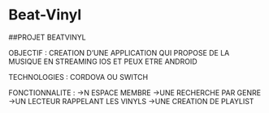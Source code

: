 # Beat-Vinyl

##PROJET BEATVINYL



OBJECTIF :  CREATION D’UNE APPLICATION QUI PROPOSE DE LA MUSIQUE EN STREAMING IOS ET PEUX ETRE ANDROID 

TECHNOLOGIES : CORDOVA OU SWITCH

FONCTIONNALITE :  ->N ESPACE MEMBRE 
                                    ->UNE RECHERCHE PAR GENRE 
                                    ->UN LECTEUR RAPPELANT LES VINYLS
                                    ->UNE CREATION DE PLAYLIST 
                               
